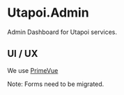 # Utapoi.Admin
Admin Dashboard for Utapoi services.


## UI / UX

We use [PrimeVue](https://primevue.org/)

Note: Forms need to be migrated.